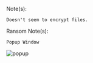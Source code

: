 Note(s): 
```
Doesn't seem to encrypt files.
```
Ransom Note(s): 
```
Popup Window
```
![popup](https://github.com/user-attachments/assets/7ea28fb7-1ffc-47b6-9ef0-1d87eef0e678)
